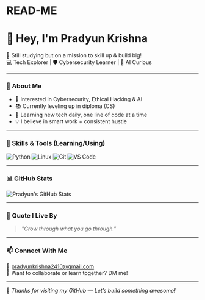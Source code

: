 # READ-ME
# 👋 Hey, I'm Pradyun Krishna

🎯 Still studying but on a mission to skill up & build big!  
💻 Tech Explorer | 🛡️ Cybersecurity Learner | 🤖 AI Curious  

---

### 🚀 About Me
- 🔐 Interested in Cybersecurity, Ethical Hacking & AI
- 📚 Currently leveling up in diploma (CS)
- 🌱 Learning new tech daily, one line of code at a time
- 💡 I believe in smart work + consistent hustle

---

### 💼 Skills & Tools (Learning/Using)
![Python](https://img.shields.io/badge/Python-3776AB?style=flat&logo=python&logoColor=white)
![Linux](https://img.shields.io/badge/Linux-FCC624?style=flat&logo=linux&logoColor=black)
![Git](https://img.shields.io/badge/Git-F05032?style=flat&logo=git&logoColor=white)
![VS Code](https://img.shields.io/badge/VS%20Code-007ACC?style=flat&logo=visual-studio-code&logoColor=white)

---

### 📊 GitHub Stats
![Pradyun's GitHub Stats](https://github-readme-stats.vercel.app/api?username=pradyun-k&show_icons=true&theme=tokyonight)

---

### 🧠 Quote I Live By
> _"Grow through what you go through."_  

---

### 📫 Connect With Me
📧 pradyunkrishna2410@gmail.com  
🔐 Want to collaborate or learn together? DM me!

---

🌟 _Thanks for visiting my GitHub — Let’s build something awesome!_
